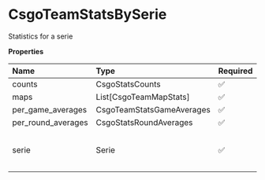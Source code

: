 # CsgoTeamStatsBySerie

Statistics for a serie

**Properties**

| Name               | Type                      | Required | Description                              |
| :----------------- | :------------------------ | :------- | :--------------------------------------- |
| counts             | CsgoStatsCounts           | ✅       |                                          |
| maps               | List[CsgoTeamMapStats]    | ✅       |                                          |
| per_game_averages  | CsgoTeamStatsGameAverages | ✅       |                                          |
| per_round_averages | CsgoStatsRoundAverages    | ✅       |                                          |
| serie              | Serie                     | ✅       | A serie, an occurrence of a league event |
